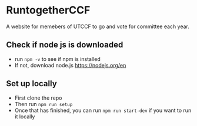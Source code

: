 # RuntogetherCCF

A website for memebers of UTCCF to go and vote for committee each year.

## Check if node js is downloaded
- run `npm -v` to see if npm is installed
- If not, download node.js https://nodejs.org/en

## Set up locally
- First clone the repo
- Then run `npm run setup`
- Once that has finished, you can run `npm run start-dev` if you want to run it locally


